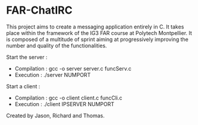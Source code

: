 
# FAR-ChatIRC

This project aims to create a messaging application entirely in C. 
It takes place within the framework of the IG3 FAR course at Polytech Montpellier.
It is composed of a multitude of sprint aiming at progressively improving the number and quality of the functionalities.

Start the server :
- Compilation : gcc -o server server.c funcServ.c
- Execution : ./server NUMPORT

Start a client :
- Compilation : gcc -o client client.c funcCli.c
- Execution : ./client IPSERVER NUMPORT

Created by Jason, Richard and Thomas.
